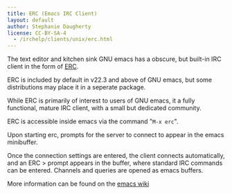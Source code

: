 ```yaml
---
title: ERC (Emacs IRC Client)
layout: default
author: Stephanie Daugherty
license: CC-BY-SA-4
  - /irchelp/clients/unix/erc.html
---
```


The text editor and kitchen sink GNU emacs has a obscure, but built-in IRC client in the form of [ERC](http://www.gnu.org/software/emacs/manual/html_mono/erc.html).

ERC is included by default in v22.3 and above of GNU emacs, but some distributions may place it in a seperate package.

While ERC is primarily of interest to users of GNU emacs, it a fully functional, mature IRC client, with a small but dedicated community.

ERC is accessible inside emacs via the command "`M-x erc`".

Upon starting erc, prompts for the server to connect to appear in the emacs minibuffer.

Once the connection settings are entered, the client connects automatically, and an ERC > prompt appears in the buffer, where standard IRC commands can be entered. Channels and queries are opened as emacs buffers.


More information can be found on the [emacs wiki](http://www.emacswiki.org/cgi-bin/wiki/ERC)
